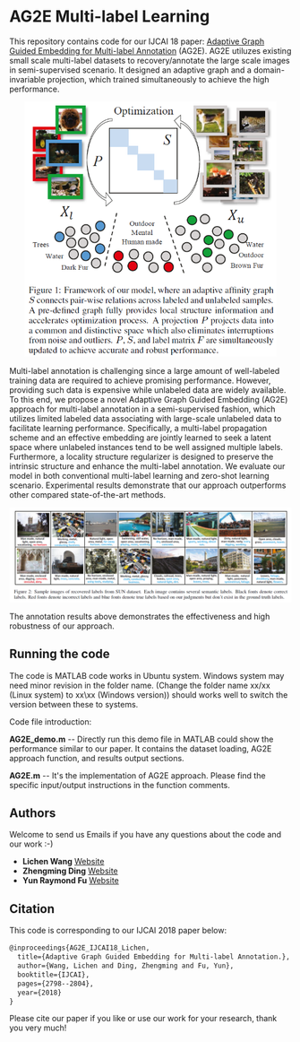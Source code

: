 # AG2E Multi-label Learning
This repository contains code for our IJCAI 18 paper: [Adaptive Graph Guided Embedding for Multi-label Annotation](https://github.com/wanglichenxj/AG2E_Multi_Label/blob/master/Presentation/AG2E_multi_label_IJCAI18_Lichen.pdf) (AG2E). AG2E utiluzes existing small scale multi-label datasets to recovery/annotate the large scale images in semi-supervised scenario. It designed an adaptive graph and a domain-invariable projection, which trained simultaneously to achieve the high performance.

<div align="center">
    <img src="Presentation/AG2E_framework.png", width="450">
</div>

Multi-label annotation is challenging since a large amount of well-labeled training data are required to achieve promising performance. However, providing such data is expensive while unlabeled data are widely available. To this end, we propose a novel Adaptive Graph Guided Embedding (AG2E) approach for multi-label annotation in a semi-supervised fashion, which utilizes limited labeled data associating with large-scale unlabeled data to facilitate learning performance. Specifically, a multi-label propagation scheme and an effective embedding are jointly learned to seek a latent space where unlabeled instances tend to be well assigned multiple labels. Furthermore, a locality structure regularizer is designed to preserve the intrinsic structure and enhance the multi-label annotation. We evaluate our model in both conventional multi-label learning and zero-shot learning scenario. Experimental results demonstrate that our approach outperforms other compared state-of-the-art methods.

<div align="center">
    <img src="Presentation/AG2E_annotation_res.png", width="1000">
</div>

The annotation results above demonstrates the effectiveness and high robustness of our approach.

## Running the code
The code is MATLAB code works in Ubuntu system. Windows system may need minor revision in the folder name. (Change the folder name xx/xx (Linux system) to xx\xx (Windows version)) should works well to switch the version between these to systems.

Code file introduction:

**AG2E_demo.m** -- Directly run this demo file in MATLAB could show the performance similar to our paper. It contains the dataset loading, AG2E approach function, and results output sections.

**AG2E.m** -- It's the implementation of AG2E approach. Please find the specific input/output instructions in the function comments.

## Authors
Welcome to send us Emails if you have any questions about the code and our work :-)
* **Lichen Wang** [Website](https://sites.google.com/site/lichenwang123/)
* **Zhengming Ding** [Website](http://allanding.net/)
* **Yun Raymond Fu** [Website](http://www1.ece.neu.edu/~yunfu/)

## Citation
This code is corresponding to our IJCAI 2018 paper below:
```
@inproceedings{AG2E_IJCAI18_Lichen,
  title={Adaptive Graph Guided Embedding for Multi-label Annotation.},
  author={Wang, Lichen and Ding, Zhengming and Fu, Yun},
  booktitle={IJCAI},
  pages={2798--2804},
  year={2018}
}
```
Please cite our paper if you like or use our work for your research, thank you very much!



